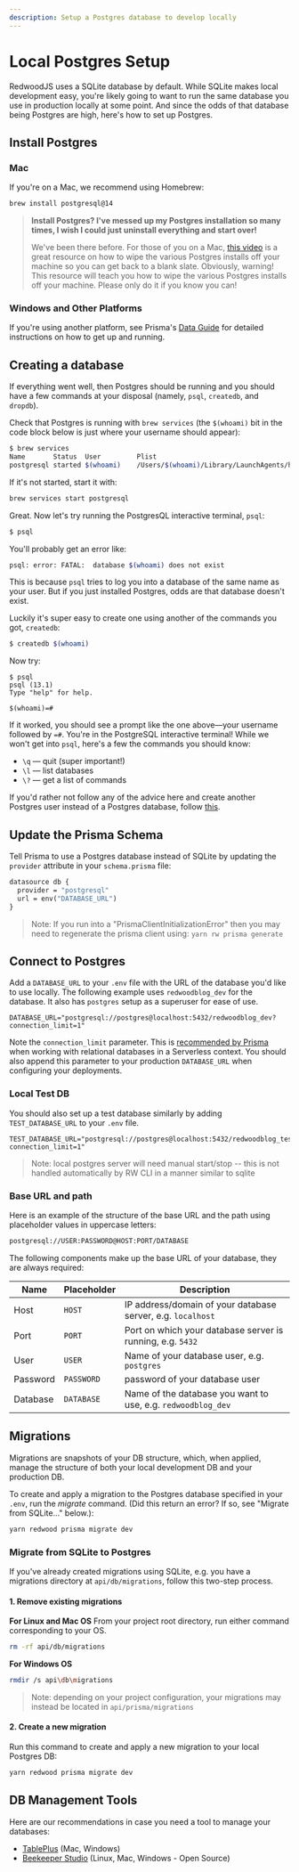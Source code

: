 ```yaml
---
description: Setup a Postgres database to develop locally
---
```


# Local Postgres Setup

RedwoodJS uses a SQLite database by default. While SQLite makes local development easy, you're
likely going to want to run the same database you use in production locally at some point. And since the odds of that database being Postgres are high, here's how to set up Postgres.

## Install Postgres
### Mac
If you're on a Mac, we recommend using Homebrew:

```bash
brew install postgresql@14
```

> **Install Postgres? I've messed up my Postgres installation so many times, I wish I could just uninstall everything and start over!**
>
> We've been there before. For those of you on a Mac, [this video](https://www.youtube.com/watch?v=1aybOgni7lI) is a great resource on how to wipe the various Postgres installs off your machine so you can get back to a blank slate.
> Obviously, warning! This resource will teach you how to wipe the various Postgres installs off your machine. Please only do it if you know you can!

### Windows and Other Platforms
If you're using another platform, see Prisma's [Data Guide](https://www.prisma.io/dataguide/postgresql/setting-up-a-local-postgresql-database) for detailed instructions on how to get up and running.

## Creating a database

If everything went well, then Postgres should be running and you should have a few commands at your disposal (namely, `psql`, `createdb`, and `dropdb`).

Check that Postgres is running with `brew services` (the `$(whoami)` bit in the code block below is just where your username should appear):

```bash
$ brew services
Name       Status  User         Plist
postgresql started $(whoami)    /Users/$(whoami)/Library/LaunchAgents/homebrew.mxcl.postgresql.plist
```

If it's not started, start it with:

```bash
brew services start postgresql
```

Great. Now let's try running the PostgresQL interactive terminal, `psql`:

```bash
$ psql
```

You'll probably get an error like:

```bash
psql: error: FATAL:  database $(whoami) does not exist
```

This is because `psql` tries to log you into a database of the same name as your user. But if you just installed Postgres, odds are that database doesn't exist.

Luckily it's super easy to create one using another of the commands you got, `createdb`:

```bash
$ createdb $(whoami)
```

Now try:

```
$ psql
psql (13.1)
Type "help" for help.

$(whoami)=#
```

If it worked, you should see a prompt like the one above&mdash;your username followed by `=#`. You're in the PostgreSQL interactive terminal! While we won't get into `psql`, here's a few the commands you should know:

- `\q` &mdash; quit (super important!)
- `\l` &mdash; list databases
- `\?` &mdash; get a list of commands

If you'd rather not follow any of the advice here and create another Postgres user instead of a Postgres database, follow [this](https://www.digitalocean.com/community/tutorials/how-to-install-and-use-postgresql-on-ubuntu-18-04#step-3-%E2%80%94-creating-a-new-role).

## Update the Prisma Schema

Tell Prisma to use a Postgres database instead of SQLite by updating the `provider` attribute in your
`schema.prisma` file:

```graphql title="api/db/schema.prisma"
datasource db {
  provider = "postgresql"
  url = env("DATABASE_URL")
}
```
> Note: If you run into a "PrismaClientInitializationError" then you may need to regenerate the prisma client using: `yarn rw prisma generate`

## Connect to Postgres

Add a `DATABASE_URL` to your `.env` file with the URL of the database you'd like to use locally. The
following example uses `redwoodblog_dev` for the database. It also has `postgres` setup as a
superuser for ease of use.
```env
DATABASE_URL="postgresql://postgres@localhost:5432/redwoodblog_dev?connection_limit=1"
```

Note the `connection_limit` parameter. This is [recommended by Prisma](https://www.prisma.io/docs/reference/tools-and-interfaces/prisma-client/deployment#recommended-connection-limit) when working with
relational databases in a Serverless context. You should also append this parameter to your production
`DATABASE_URL` when configuring your deployments.

### Local Test DB
You should also set up a test database similarly by adding `TEST_DATABASE_URL` to your `.env` file.
```env
TEST_DATABASE_URL="postgresql://postgres@localhost:5432/redwoodblog_test?connection_limit=1"
```

> Note: local postgres server will need manual start/stop -- this is not handled automatically by RW CLI in a manner similar to sqlite

### Base URL and path

Here is an example of the structure of the base URL and the path using placeholder values in uppercase letters:
```bash
postgresql://USER:PASSWORD@HOST:PORT/DATABASE
```
The following components make up the base URL of your database, they are always required:

| Name | Placeholder | Description |
| ------ | ------ | ------|
| Host | `HOST`| IP address/domain of your database server, e.g. `localhost` |
| Port | `PORT` | Port on which your database server is running, e.g. `5432` |
| User | `USER` | Name of your database user, e.g. `postgres` |
| Password | `PASSWORD` | password of your database user |
| Database | `DATABASE` | Name of the database you want to use, e.g. `redwoodblog_dev` |

## Migrations
Migrations are snapshots of your DB structure, which, when applied, manage the structure of both your local development DB and your production DB.

To create and apply a migration to the Postgres database specified in your `.env`, run the _migrate_ command. (Did this return an error? If so, see "Migrate from SQLite..." below.):
```bash
yarn redwood prisma migrate dev
```

### Migrate from SQLite to Postgres
If you've already created migrations using SQLite, e.g. you have a migrations directory at `api/db/migrations`, follow this two-step process.

#### 1. Remove existing migrations
**For Linux and Mac OS**
From your project root directory, run either command corresponding to your OS.
```bash
rm -rf api/db/migrations
```

**For Windows OS**
```bash
rmdir /s api\db\migrations
```

> Note: depending on your project configuration, your migrations may instead be located in `api/prisma/migrations`

#### 2. Create a new migration
Run this command to create and apply a new migration to your local Postgres DB:
```bash
yarn redwood prisma migrate dev
```

## DB Management Tools
Here are our recommendations in case you need a tool to manage your databases:
- [TablePlus](https://tableplus.com/) (Mac, Windows)
- [Beekeeper Studio](https://www.beekeeperstudio.io/) (Linux, Mac, Windows - Open Source)
